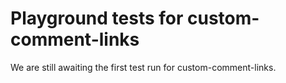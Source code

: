 # Playground tests for custom-comment-links
We are still awaiting the first test run for custom-comment-links.
